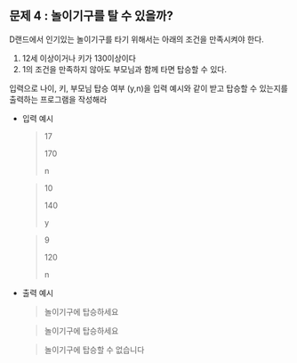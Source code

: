 ## 문제 4 : 놀이기구를 탈 수 있을까?

D랜드에서 인기있는 놀이기구를 타기 위해서는 아래의 조건을 만족시켜야 한다.

1. 12세 이상이거나 키가 130이상이다
2. 1의 조건을 만족하지 않아도 부모님과 함께 타면 탑승할 수 있다.

입력으로 나이, 키, 부모님 탑승 여부 (y,n)을 입력 예시와 같이 받고 탑승할 수 있는지를 출력하는 프로그램을 작성해라

+ 입력 예시

  > 17
  >
  > 170
  >
  > n

  > 10
  >
  > 140
  >
  > y

  > 9
  >
  > 120
  >
  > n

+ 출력 예시

  > 놀이기구에 탑승하세요

  > 놀이기구에 탑승하세요

  > 놀이기구에 탑승할 수 없습니다